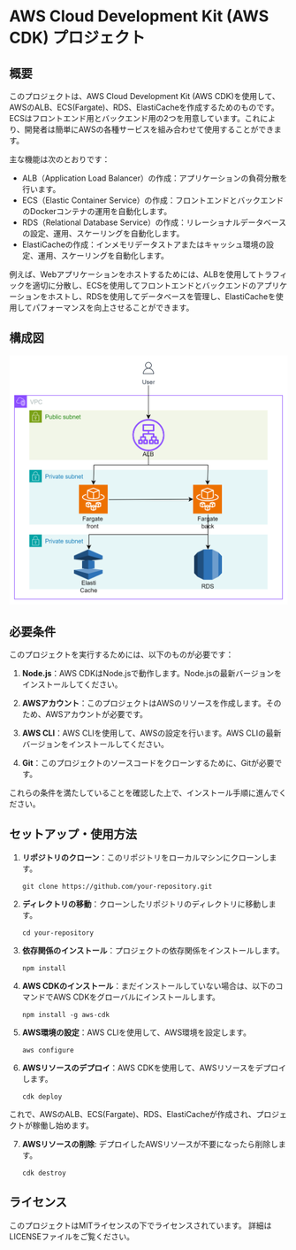 # AWS Cloud Development Kit (AWS CDK) プロジェクト

## 概要

このプロジェクトは、AWS Cloud Development Kit (AWS CDK)を使用して、AWSのALB、ECS(Fargate)、RDS、ElastiCacheを作成するためのものです。
ECSはフロントエンド用とバックエンド用の2つを用意しています。これにより、開発者は簡単にAWSの各種サービスを組み合わせて使用することができます。

主な機能は次のとおりです：
- ALB（Application Load Balancer）の作成：アプリケーションの負荷分散を行います。
- ECS（Elastic Container Service）の作成：フロントエンドとバックエンドのDockerコンテナの運用を自動化します。
- RDS（Relational Database Service）の作成：リレーショナルデータベースの設定、運用、スケーリングを自動化します。
- ElastiCacheの作成：インメモリデータストアまたはキャッシュ環境の設定、運用、スケーリングを自動化します。

例えば、Webアプリケーションをホストするためには、ALBを使用してトラフィックを適切に分散し、ECSを使用してフロントエンドとバックエンドのアプリケーションをホストし、RDSを使用してデータベースを管理し、ElastiCacheを使用してパフォーマンスを向上させることができます。

## 構成図
![Alt text](image.png)
## 必要条件

このプロジェクトを実行するためには、以下のものが必要です：

1. **Node.js**：AWS CDKはNode.jsで動作します。Node.jsの最新バージョンをインストールしてください。

2. **AWSアカウント**：このプロジェクトはAWSのリソースを作成します。そのため、AWSアカウントが必要です。

3. **AWS CLI**：AWS CLIを使用して、AWSの設定を行います。AWS CLIの最新バージョンをインストールしてください。

4. **Git**：このプロジェクトのソースコードをクローンするために、Gitが必要です。

これらの条件を満たしていることを確認した上で、インストール手順に進んでください。

## セットアップ・使用方法

1. **リポジトリのクローン**：このリポジトリをローカルマシンにクローンします。

    ```
    git clone https://github.com/your-repository.git
    ```

2. **ディレクトリの移動**：クローンしたリポジトリのディレクトリに移動します。

    ```
    cd your-repository
    ```

3. **依存関係のインストール**：プロジェクトの依存関係をインストールします。

    ```
    npm install
    ```
4. **AWS CDKのインストール**：まだインストールしていない場合は、以下のコマンドでAWS CDKをグローバルにインストールします。

    ```
    npm install -g aws-cdk
    ```

5. **AWS環境の設定**：AWS CLIを使用して、AWS環境を設定します。

    ```
    aws configure
    ```

6. **AWSリソースのデプロイ**：AWS CDKを使用して、AWSリソースをデプロイします。

    ```
    cdk deploy
    ```

これで、AWSのALB、ECS(Fargate)、RDS、ElastiCacheが作成され、プロジェクトが稼働し始めます。

7. **AWSリソースの削除**: デプロイしたAWSリソースが不要になったら削除します。
   ```
   cdk destroy
   ```

## ライセンス
このプロジェクトはMITライセンスの下でライセンスされています。
詳細はLICENSEファイルをご覧ください。
